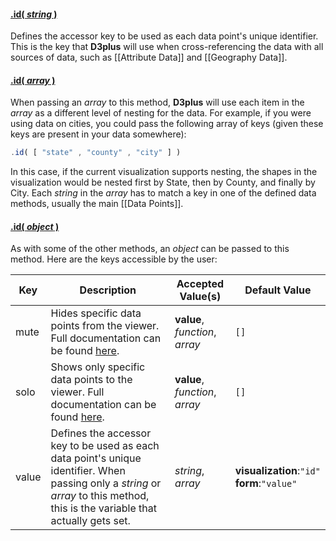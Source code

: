 #### <a name="string" href="#wiki-string">.id( *string* )</a>

Defines the accessor key to be used as each data point's unique identifier. This is the key that **D3plus** will use when cross-referencing the data with all sources of data, such as [[Attribute Data]] and [[Geography Data]].

#### <a name="array" href="#wiki-array">.id( *array* )</a>

When passing an *array* to this method, **D3plus** will use each item in the *array* as a different level of nesting for the data. For example, if you were using data on cities, you could pass the following array of keys (given these keys are present in your data somewhere):

```js
.id( [ "state" , "county" , "city" ] )
```

In this case, if the current visualization supports nesting, the shapes in the visualization would be nested first by State, then by County, and finally by City. Each *string* in the *array* has to match a key in one of the defined data methods, usually the main [[Data Points]].

#### <a name="object" href="#wiki-object">.id( *object* )</a>

As with some of the other methods, an *object* can be passed to this method. Here are the keys accessible by the user:

| Key | Description | Accepted Value(s) | Default Value |
|---|---|---|---|
| mute | Hides specific data points from the viewer. Full documentation can be found [here](Filtering-Data#mute). | **value**, *function*, *array* | ```[]``` |
| solo | Shows only specific data points to the viewer. Full documentation can be found [here](Filtering-Data#solo). | **value**, *function*, *array* | ```[]``` |
| value | Defines the accessor key to be used as each data point's unique identifier. When passing only a *string* or *array* to this method, this is the variable that actually gets set. | *string*, *array* | **visualization**:```"id"``` <br> **form**:```"value"``` |
